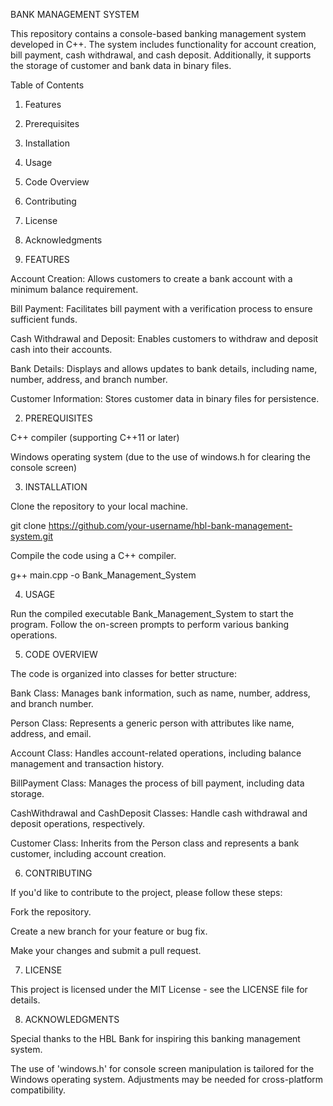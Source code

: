 BANK MANAGEMENT SYSTEM

This repository contains a console-based banking management system developed in C++. The system includes functionality for account creation, bill payment, cash withdrawal, and cash deposit. Additionally, it supports the storage of customer and bank data in binary files.

Table of Contents


1. Features

2. Prerequisites

3. Installation

4. Usage

5. Code Overview

6. Contributing

7. License

8. Acknowledgments


1. FEATURES
   

Account Creation: Allows customers to create a bank account with a minimum balance requirement.

Bill Payment: Facilitates bill payment with a verification process to ensure sufficient funds.

Cash Withdrawal and Deposit: Enables customers to withdraw and deposit cash into their accounts.

Bank Details: Displays and allows updates to bank details, including name, number, address, and branch number.

Customer Information: Stores customer data in binary files for persistence.


2. PREREQUISITES
   

C++ compiler (supporting C++11 or later)

Windows operating system (due to the use of windows.h for clearing the console screen)


3. INSTALLATION


Clone the repository to your local machine.

git clone https://github.com/your-username/hbl-bank-management-system.git

Compile the code using a C++ compiler.

g++ main.cpp -o Bank_Management_System


4. USAGE


Run the compiled executable Bank_Management_System to start the program. Follow the on-screen prompts to perform various banking operations.


5. CODE OVERVIEW


The code is organized into classes for better structure:

Bank Class: Manages bank information, such as name, number, address, and branch number.

Person Class: Represents a generic person with attributes like name, address, and email.

Account Class: Handles account-related operations, including balance management and transaction history.

BillPayment Class: Manages the process of bill payment, including data storage.

CashWithdrawal and CashDeposit Classes: Handle cash withdrawal and deposit operations, respectively.

Customer Class: Inherits from the Person class and represents a bank customer, including account creation.


6. CONTRIBUTING


If you'd like to contribute to the project, please follow these steps:

Fork the repository.

Create a new branch for your feature or bug fix.

Make your changes and submit a pull request.


7. LICENSE


This project is licensed under the MIT License - see the LICENSE file for details.


8. ACKNOWLEDGMENTS

Special thanks to the HBL Bank for inspiring this banking management system.

The use of 'windows.h' for console screen manipulation is tailored for the Windows operating system. Adjustments may be needed for cross-platform compatibility.
